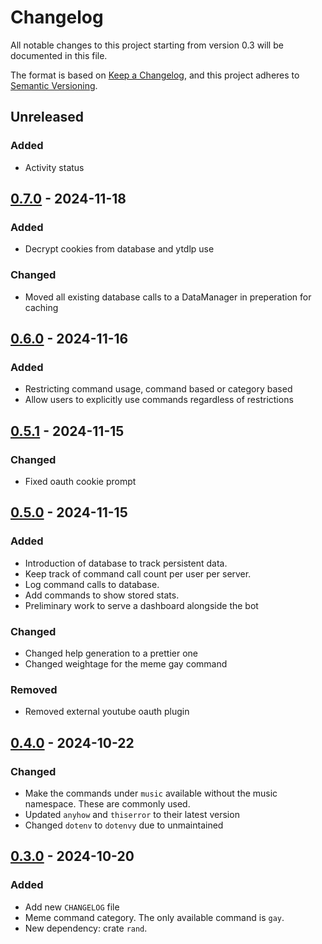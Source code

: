 # Changelog

All notable changes to this project starting from version 0.3 will be documented in this file.

The format is based on [Keep a Changelog](https://keepachangelog.com/en/1.1.0/),
and this project adheres to [Semantic Versioning](https://semver.org/spec/v2.0.0.html).

## Unreleased

### Added

- Activity status

## [0.7.0] - 2024-11-18

### Added

- Decrypt cookies from database and ytdlp use

### Changed

- Moved all existing database calls to a DataManager in preperation for caching

## [0.6.0] - 2024-11-16

### Added

- Restricting command usage, command based or category based
- Allow users to explicitly use commands regardless of restrictions

## [0.5.1] - 2024-11-15

### Changed

- Fixed oauth cookie prompt

## [0.5.0] - 2024-11-15

### Added

- Introduction of database to track persistent data.
- Keep track of command call count per user per server.
- Log command calls to database.
- Add commands to show stored stats.
- Preliminary work to serve a dashboard alongside the bot

### Changed

- Changed help generation to a prettier one
- Changed weightage for the meme gay command

### Removed

- Removed external youtube oauth plugin

## [0.4.0] - 2024-10-22

### Changed

- Make the commands under `music` available without the music namespace. These are commonly used.
- Updated `anyhow` and `thiserror` to their latest version
- Changed `dotenv` to `dotenvy` due to unmaintained

## [0.3.0] - 2024-10-20

### Added

- Add new `CHANGELOG` file
- Meme command category. The only available command is `gay`.
- New dependency: crate `rand`.

[0.7.0]: https://github.com/luqmanishere/ayaya-discord-bot/compare/v0.6.0...v0.7.0
[0.6.0]: https://github.com/luqmanishere/ayaya-discord-bot/compare/v0.5.1...v0.6.0
[0.5.1]: https://github.com/luqmanishere/ayaya-discord-bot/compare/v0.5.0...v0.5.1
[0.5.0]: https://github.com/luqmanishere/ayaya-discord-bot/compare/v0.4.0...v0.5.0
[0.4.0]: https://github.com/luqmanishere/ayaya-discord-bot/compare/v0.3.0...v0.4.0
[0.3.0]: https://github.com/luqmanishere/ayaya-discord-bot/compare/v0.2.0...v0.3.0
